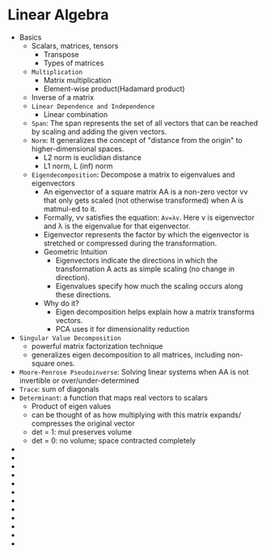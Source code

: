 # Linear Algebra

- Basics
  - Scalars, matrices, tensors
    - Transpose
    - Types of matrices
  - `Multiplication`
    - Matrix multiplication
    - Element-wise product(Hadamard product)
  - Inverse of a matrix
  - `Linear Dependence and Independence`
    - Linear combination
  - `Span`: The span represents the set of all vectors that can be reached by scaling and adding the given vectors.
  - `Norm`: It generalizes the concept of "distance from the origin" to higher-dimensional spaces.
    - L2 norm is euclidian distance
    - L1 norm, L (inf) norm 
  - `Eigendecomposition`: Decompose a matrix to eigenvalues and eigenvectors
    - An eigenvector of a square matrix AA is a non-zero vector vv that only gets scaled (not  otherwise transformed) when A is matmul-ed to it. 
    - Formally, vv satisfies the equation: `Av=λv`. Here v is eigenvector and λ is the eigenvalue for that eigenvector.
    - Eigenvector represents the factor by which the eigenvector is stretched or compressed during the transformation.
    -  Geometric Intuition
       -  Eigenvectors indicate the directions in which the transformation A acts as simple scaling (no change in direction).
       -  Eigenvalues specify how much the scaling occurs along these directions.
    - Why do it?
      - Eigen decomposition helps explain how a matrix transforms vectors. 
      - PCA uses it for dimensionality reduction
- `Singular Value Decomposition`
  - powerful matrix factorization technique
  - generalizes eigen decomposition to all matrices, including non-square ones.
- `Moore-Penrose Pseudoinverse`: Solving linear systems when AA is not invertible or over/under-determined
- `Trace`: sum of diagonals
- `Determinant`: a function that maps real vectors to scalars
    - Product of eigen values
    - can be thought of as how multiplying with this matrix expands/ compresses the original vector
    - det = 1: mul preserves volume
    - det = 0: no volume; space contracted completely
- 
- 
- 
- 
- 
- 
- 
- 
- 
- 
- 
- 